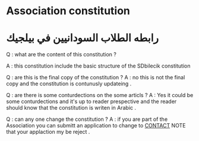 # Association constitution

# رابطه الطلاب السودانيين في بيلجيك 
Q : what are the content of this constitution ?

A : this constitution include the basic structure of the SDbilecik constitution 

Q : are this is the final copy of the constitution ?
A : no this is not the final copy and the constitution is contunusly updateing .

Q : are there is some conturdections on the some articls ?
A : Yes it could be some conturdections and it's up to reader prespective and the reader should know that the constitution is writen in Arabic .

Q : can any one change the constitution ?
A : if you are part of the Association you can submitt an application to change to [CONTACT](https://t.me/SDbilecik) NOTE that your applaction my be reject . 

